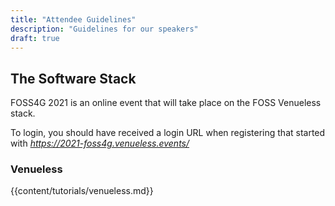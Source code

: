 ```yaml
---
title: "Attendee Guidelines"
description: "Guidelines for our speakers"
draft: true
---
```



## The Software Stack

FOSS4G 2021 is an online event that will take place on the FOSS Venueless stack.

To login, you should have received a login URL when registering that started with *https://2021-foss4g.venueless.events/*

### Venueless

{{content/tutorials/venueless.md}} 

